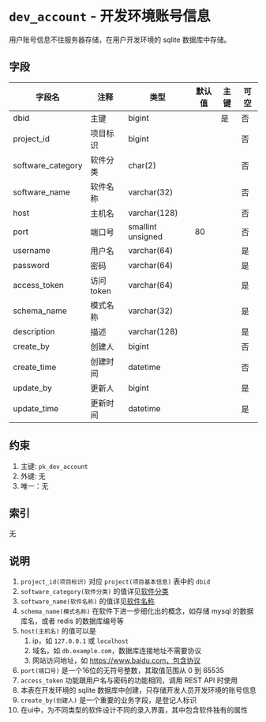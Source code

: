 # `dev_account` - 开发环境账号信息

用户账号信息不往服务器存储，在用户开发环境的 sqlite 数据库中存储。

## 字段

| 字段名            | 注释      | 类型              | 默认值 | 主键 | 可空 |
| ----------------- | --------- | ----------------- | ------ | ---- | ---- |
| dbid              | 主键      | bigint            |        | 是   | 否   |
| project_id        | 项目标识  | bigint            |        |      | 否   |
| software_category | 软件分类  | char(2)           |        |      | 否   |
| software_name     | 软件名称  | varchar(32)       |        |      | 否   |
| host              | 主机名    | varchar(128)      |        |      | 否   |
| port              | 端口号    | smallint unsigned | 80     |      | 否   |
| username          | 用户名    | varchar(64)       |        |      | 是   |
| password          | 密码      | varchar(64)       |        |      | 是   |
| access_token      | 访问token | varchar(64)       |        |      | 是   |
| schema_name       | 模式名称  | varchar(32)       |        |      | 是   |
| description       | 描述      | varchar(128)      |        |      | 是   |
| create_by         | 创建人    | bigint            |        |      | 否   |
| create_time       | 创建时间  | datetime          |        |      | 否   |
| update_by         | 更新人    | bigint            |        |      | 是   |
| update_time       | 更新时间  | datetime          |        |      | 是   |

## 约束

1. 主键: `pk_dev_account`
2. 外键: 无
3. 唯一：无

## 索引

无

## 说明

1. `project_id(项目标识)` 对应 `project(项目基本信息)` 表中的 `dbid`
2. `software_category(软件分类)` 的值详见[软件分类](../data/dict/2005_software_category)
3. `software_name(软件名称)` 的值详见[软件名称](../data/dict/2004_software_name)
4. `schema_name(模式名称)` 在软件下进一步细化出的概念，如存储 mysql 的数据库名，或者 redis 的数据库编号等
5. `host(主机名)` 的值可以是
   1. ip，如 `127.0.0.1` 或 `localhost`
   2. 域名，如 `db.example.com`，数据库连接地址不需要协议
   3. 网站访问地址，如 https://www.baidu.com，包含协议
6. `port(端口号)` 是一个16位的无符号整数，其取值范围从 0 到 65535
7. `access_token` 功能跟用户名与密码的功能相同，调用 REST API 时使用 
8. 本表在开发环境的 sqlite 数据库中创建，只存储开发人员开发环境的账号信息
9. `create_by(创建人)` 是一个重要的业务字段，是登记人标识
10. 在ui中，为不同类型的软件设计不同的录入界面，其中包含软件独有的属性